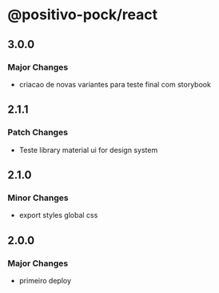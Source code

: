 # @positivo-pock/react

## 3.0.0

### Major Changes

- criacao de novas variantes para teste final com storybook

## 2.1.1

### Patch Changes

- Teste library material ui for design system

## 2.1.0

### Minor Changes

- export styles global css

## 2.0.0

### Major Changes

- primeiro deploy
